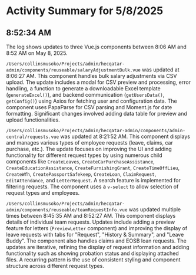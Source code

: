 # Activity Summary for 5/8/2025

## 8:52:34 AM
The log shows updates to three Vue.js components between 8:06 AM and 8:52 AM on May 8, 2025.

`/Users/collinsmusoko/Projects/admin/hecqatar-admin/components/reuseable/salaryAdjustmentBulk.vue`  was updated at 8:06:27 AM. This component handles bulk salary adjustments via CSV upload.  The update includes a modal for CSV preview and processing,  error handling,  a function to generate a downloadable Excel template (`generateExcel()`),  and  backend communication (`getUsersData()`, `getConfig()`) using Axios for fetching user and configuration data.  The component uses PapaParse for CSV parsing and Moment.js for date formatting.  Significant changes involved adding data table for preview and upload functionalities.

`/Users/collinsmusoko/Projects/admin/hecqatar-admin/components/admin-central/requests.vue` was updated at 8:21:52 AM. This component displays and manages various types of employee requests (leave, claims, car purchase, etc.).  The update focuses on improving the UI and adding functionality for different request types by using numerous child components like `CreateLeaves`, `CreateCarPurchaseAssistance`, `CreateEducationAssistance`, `CreateFurnishingGrant`, `CreateTimeOffLieu`, `CreateWfh`, `CreatePassportSafekeep`, `CreateLoan`, `ClaimRequest`, `EditAttendance`, and `LetterRequest`. A search feature is implemented for filtering requests.  The component uses a `v-select` to allow selection of request types and employees.

`/Users/collinsmusoko/Projects/admin/hecqatar-admin/components/reuseable/teamRequestInfo.vue` was updated multiple times between 8:45:35 AM and 8:52:27 AM.  This component displays details of individual team requests. Updates include adding a preview feature for letters (`PreviewLetter` component) and improving the display of leave requests with tabs for "Request", "History & Summary", and "Leave Buddy".  The component also handles claims and EOSB loan requests.  The updates are iterative, refining the display of request information and adding functionality such as showing probation status and displaying attached files.  A recurring pattern is the use of consistent styling and component structure across different request types.
